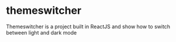 # themeswitcher 
Themeswitcher is a project built in ReactJS and show how to switch between light and dark mode
